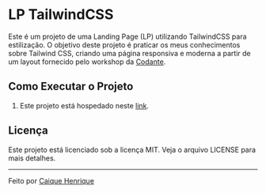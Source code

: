# LP TailwindCSS

Este é um projeto de uma Landing Page (LP) utilizando TailwindCSS para estilização. O objetivo deste projeto é praticar os meus conhecimentos sobre Tailwind CSS, criando uma página responsiva e moderna a partir de um layout fornecido pelo workshop da [Codante](https://github.com/codante-io).

## Como Executar o Projeto

1. Este projeto está hospedado neste [link]().

## Licença

Este projeto está licenciado sob a licença MIT. Veja o arquivo LICENSE para mais detalhes.

---

Feito por [Caique Henrique](https://github.com/gotoquase)
